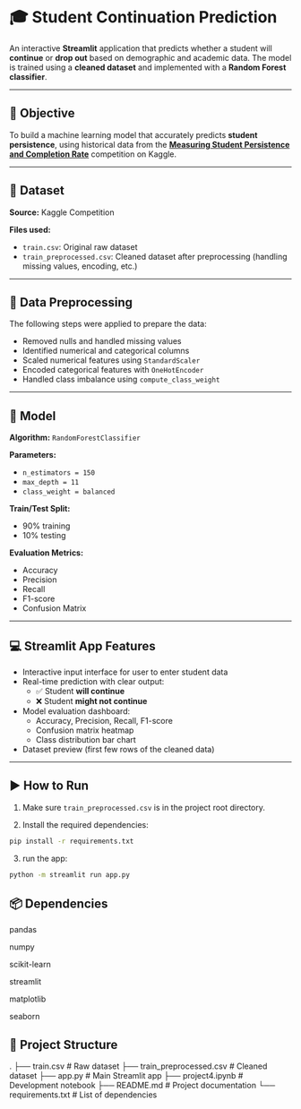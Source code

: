 # 🎓 Student Continuation Prediction

An interactive **Streamlit** application that predicts whether a student will **continue** or **drop out** based on demographic and academic data. The model is trained using a **cleaned dataset** and implemented with a **Random Forest classifier**.

---

## 📌 Objective

To build a machine learning model that accurately predicts **student persistence**, using historical data from the **[Measuring Student Persistence and Completion Rate](https://www.kaggle.com/competitions/measuring-student-persistence-and-completion-rate)** competition on Kaggle.

---

## 📁 Dataset

**Source:** Kaggle Competition

**Files used:**
- `train.csv`: Original raw dataset  
- `train_preprocessed.csv`: Cleaned dataset after preprocessing (handling missing values, encoding, etc.)

---

## 🧼 Data Preprocessing

The following steps were applied to prepare the data:

- Removed nulls and handled missing values  
- Identified numerical and categorical columns  
- Scaled numerical features using `StandardScaler`  
- Encoded categorical features with `OneHotEncoder`  
- Handled class imbalance using `compute_class_weight`

---

## 🧠 Model

**Algorithm:** `RandomForestClassifier`

**Parameters:**
- `n_estimators = 150`  
- `max_depth = 11`  
- `class_weight = balanced`

**Train/Test Split:**  
- 90% training  
- 10% testing

**Evaluation Metrics:**
- Accuracy  
- Precision  
- Recall  
- F1-score  
- Confusion Matrix

---

## 💻 Streamlit App Features

- Interactive input interface for user to enter student data  
- Real-time prediction with clear output:
  - ✅ Student **will continue**
  - ❌ Student **might not continue**
- Model evaluation dashboard:
  - Accuracy, Precision, Recall, F1-score  
  - Confusion matrix heatmap  
  - Class distribution bar chart
- Dataset preview (first few rows of the cleaned data)

---

## ▶️ How to Run

1. Make sure `train_preprocessed.csv` is in the project root directory.

2. Install the required dependencies:

```bash
pip install -r requirements.txt
```

3. run the app:
```bash
python -m streamlit run app.py
```

## 📦 Dependencies
pandas

numpy

scikit-learn

streamlit

matplotlib

seaborn

## 📂 Project Structure
.
├── train.csv                  # Raw dataset
├── train_preprocessed.csv     # Cleaned dataset
├── app.py                     # Main Streamlit app
├── project4.ipynb             # Development notebook
├── README.md                  # Project documentation
└── requirements.txt           # List of dependencies

